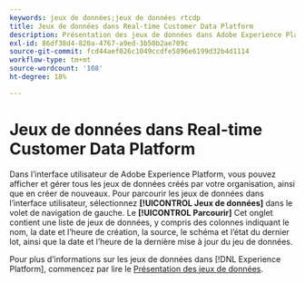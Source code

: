 ```yaml
---
keywords: jeux de données;jeux de données rtcdp
title: Jeux de données dans Real-time Customer Data Platform
description: Présentation des jeux de données dans Adobe Experience Platform
exl-id: 86df38d4-820a-4767-a9ed-3b50b2ae709c
source-git-commit: fcd44aef026c1049ccdfe5896e6199d32b4d1114
workflow-type: tm+mt
source-wordcount: '108'
ht-degree: 18%

---
```


# Jeux de données dans Real-time Customer Data Platform

Dans l’interface utilisateur de Adobe Experience Platform, vous pouvez afficher et gérer tous les jeux de données créés par votre organisation, ainsi que en créer de nouveaux. Pour parcourir les jeux de données dans l’interface utilisateur, sélectionnez **[!UICONTROL Jeux de données]** dans le volet de navigation de gauche. Le **[!UICONTROL Parcourir]** Cet onglet contient une liste de jeux de données, y compris des colonnes indiquant le nom, la date et l’heure de création, la source, le schéma et l’état du dernier lot, ainsi que la date et l’heure de la dernière mise à jour du jeu de données.

Pour plus d’informations sur les jeux de données dans [!DNL Experience Platform], commencez par lire le [Présentation des jeux de données](../../catalog/datasets/overview.md).
